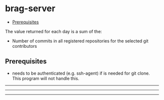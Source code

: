# brag-server

<!-- toc -->

- [Prerequisites](#prerequisites)

<!-- tocstop -->

The value returned for each day is a sum of the:

- Number of commits in all registered repositories for the selected git contributors

## Prerequisites

- needs to be authenticated (e.g. ssh-agent) if is needed for git clone. This program will not handle this.


---
---
---



